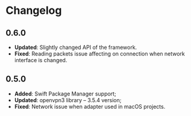 # Changelog

## 0.6.0
- **Updated**: Slightly changed API of the framework.
- **Fixed**: Reading packets issue affecting on connection when network interface is changed.

## 0.5.0
- **Added**: Swift Package Manager support;
- **Updated**: openvpn3 library – 3.5.4 version;
- **Fixed**: Network issue when adapter used in macOS projects.
